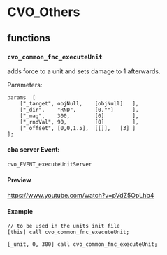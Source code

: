# CVO_Others

## functions

### `cvo_common_fnc_executeUnit`

adds force to a unit and sets damage to 1 afterwards.

Parameters:
```sqf
params  [
    ["_target", objNull,    [objNull]   ],
    ["_dir",    "RND",      [0,""]      ],
    ["_mag",    300,        [0]         ],
    ["_rndVal", 90,         [0]         ],
    ["_offset", [0,0,1.5],  [[]],   [3] ]
];
```

#### cba server Event:
`cvo_EVENT_executeUnitServer`


#### Preview
https://www.youtube.com/watch?v=pVdZ5OpLhb4

#### Example
```sqf
// to be used in the units init file
[this] call cvo_common_fnc_executeUnit;

[_unit, 0, 300] call cvo_common_fnc_executeUnit; 
```

